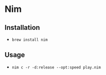 # Nim

## Installation

* `brew install nim`

## Usage

* `nim c -r -d:release --opt:speed play.nim`
